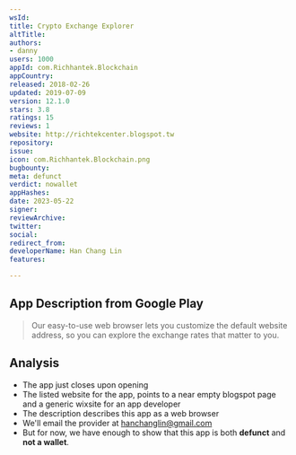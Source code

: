 ```yaml
---
wsId: 
title: Crypto Exchange Explorer
altTitle: 
authors:
- danny
users: 1000
appId: com.Richhantek.Blockchain
appCountry: 
released: 2018-02-26
updated: 2019-07-09
version: 12.1.0
stars: 3.8
ratings: 15
reviews: 1
website: http://richtekcenter.blogspot.tw
repository: 
issue: 
icon: com.Richhantek.Blockchain.png
bugbounty: 
meta: defunct
verdict: nowallet
appHashes: 
date: 2023-05-22
signer: 
reviewArchive: 
twitter: 
social: 
redirect_from: 
developerName: Han Chang Lin
features: 

---
```


## App Description from Google Play 

> Our easy-to-use web browser lets you customize the default website address, so you can explore the exchange rates that matter to you.

## Analysis 

- The app just closes upon opening
- The listed website for the app, points to a near empty blogspot page and a generic wixsite for an app developer
- The description describes this app as a web browser
- We'll email the provider at hanchanglin@gmail.com
- But for now, we have enough to show that this app is both **defunct** and **not a wallet**.